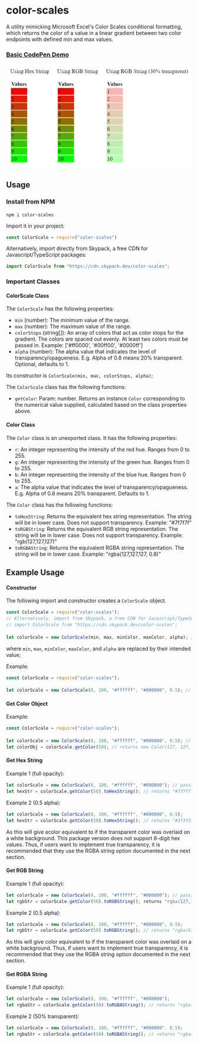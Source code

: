 # color-scales
A utility mimicking Microsoft Excel's Color Scales conditional formatting, which returns the color of a value in a linear gradient between two color endpoints with defined min and max values.

### [Basic CodePen Demo](https://codepen.io/dalisc/pen/yLVXoeR)

![Screenshot of CodePen demo](img/color-scales-demo-img.PNG)

## Usage

### Install from NPM

```
npm i color-scales
```
Import it in your project:
```ts
const ColorScale = require("color-scales")
```

Alternatively, import directly from Skypack, a free CDN for Javascript/TypeScript packages:

```ts
import ColorScale from "https://cdn.skypack.dev/color-scales";
```

### Important Classes

#### ColorScale Class

The `ColorScale` has the following properties:

- `min` (number): The minimum value of the range.
- `max` (number): The maximum value of the range.
- `colorStops` (string[]): An array of colors that act as color stops for the gradient. The colors are spaced out evenly. At least two colors must be passed in. Example: ['#ff0000', '#00ff00', '#0000ff']
- `alpha` (number): The alpha value that indicates the level of transparency/opagueness. E.g. Alpha of 0.8 means 20% transparent. Optional, defaults to 1.

Its constructor is `ColorScale(min, max, colorStops, alpha)`;

The `ColorScale` class has the following functions:

- `getColor`: Param: number. Returns an instance `Color` corresponding to the numerical value supplied, calculated based on the class properties above.

#### Color Class

The `Color` class is an unexported class. It has the following properties:

- `r`: An integer representing the intensity of the red hue. Ranges from 0 to 255.
- `g`: An integer representing the intensity of the green hue. Ranges from 0 to 255.
- `b`: An integer representing the intensity of the blue hue. Ranges from 0 to 255.
- `a`: The alpha value that indicates the level of transparency/opagueness. E.g. Alpha of 0.8 means 20% transparent. Defaults to 1.

The `Color` class has the following functions:

- `toHexString`: Returns the equivalent hex string representation. The string will be in lower case. Does not support transparency. Example: "#7f7f7f"
- `toRGBString`: Returns the equivalent RGB string representation. The string will be in lower case. Does not support transparency. Example: "rgb(127,127,127)"
- `toRGBAString`: Returns the equivalent RGBA string representation. The string will be in lower case. Example: "rgba(127,127,127, 0.8)"

## Example Usage

#### Constructor

The following import and constructor creates a `ColorScale` object.

``` ts
const ColorScale = require("color-scales");
// Alternatively, import from Skypack, a free CDN for Javascript/TypeScript packages:
// import ColorScale from "https://cdn.skypack.dev/color-scales";

let colorScale = new ColorScale(min, max, minColor, maxColor, alpha); // alpha is optional. defaults to 1
 ```

where `min`, `max`, `minColor`, `maxColor`, and `alpha` are replaced by their intended value;

Example:

```ts
const ColorScale = require("color-scales");

let colorScale = new ColorScale(0, 100, "#ffffff", "#000000", 0.5); // white to black from 0 to 100 with 50% transparency
```

#### Get Color Object

Example:

```ts
const ColorScale = require("color-scales");

let colorScale = new ColorScale(0, 100, "#ffffff", "#000000", 0.5); // red to green from 0 to 100
let colorObj = colorScale.getColor(50); // returns new Color(127, 127, 127, 0.5)
```

#### Get Hex String

Example 1 (full opacity):
```ts
let colorScale = new ColorScale(0, 100, "#ffffff", "#000000"); // passing in no alpha value defaults it to 1
let hexStr = colorScale.getColor(50).toHexString(); // returns "#7f7f7f"
```


Example 2 (0.5 alpha):
```ts
let colorScale = new ColorScale(0, 100, "#ffffff", "#000000", 0.5);
let hexStr = colorScale.getColor(50).toHexString(); // returns "#3f3f3f"
```


As this will give acolor  equivalent to if the transparent color was overlaid on a white background. This package version does not support 8-digit hex values. Thus, if users want to implement true transparency, it is recommended that they use the RGBA string option documented in the next section.


#### Get RGB String

Example 1 (full opacity):
```ts
let colorScale = new ColorScale(0, 100, "#ffffff", "#000000"); // passing in no alpha value defaults it to 1
let rgbStr = colorScale.getColor(50).toRGBString(); returns "rgba(127,127,127)"
```


Example 2 (0.5 alpha):
```ts
let colorScale = new ColorScale(0, 100, "#ffffff", "#000000", 0.5);
let rgbStr = colorScale.getColor(50).toRGBString(); // returns "rgba(63,63,63)"
```

As this will give color equivalent to if the transparent color was overlaid on a white background. Thus, if users want to implement true transparency, it is recommended that they use the RGBA string option documented in the next section.


#### Get RGBA String

Example 1 (full opacity):
```ts
let colorScale = new ColorScale(0, 100, "#ffffff", "#000000");
let rgbaStr = colorScale.getColor(50).toRGBAString(); // returns "rgba(127,127,127)"
```

Example 2 (50% transparent):

```ts
let colorScale = new ColorScale(0, 100, "#ffffff", "#000000". 0.5);
let rgbaStr = colorScale.getColor(50).toRGBAString(); // returns "rgba(127,127,127, 0.5)"
```
